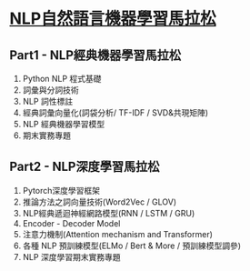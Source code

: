 # [NLP自然語言機器學習馬拉松](https://www.accupass.com/event/2006090440051119220860)

## Part1 - NLP經典機器學習馬拉松
1. Python NLP 程式基礎
2. 詞彙與分詞技術
3. NLP 詞性標註
4. 經典詞彙向量化(詞袋分析/ TF-IDF / SVD&共現矩陣)
5. NLP 經典機器學習模型
6. 期末實務專題

## Part2 - NLP深度學習馬拉松
1. Pytorch深度學習框架
2. 推論方法之詞向量技術(Word2Vec / GLOV)
3. NLP經典遞迴神經網路模型(RNN / LSTM / GRU)
4. Encoder - Decoder Model
5. 注意力機制(Attention mechanism and Transformer)
6. 各種 NLP 預訓練模型(ELMo / Bert & More / 預訓練模型調參)
7. NLP 深度學習期末實務專題
